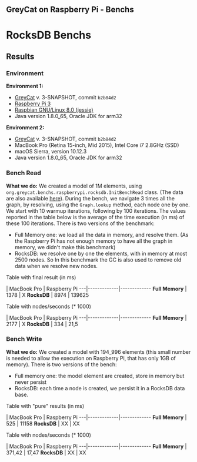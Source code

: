 GreyCat on Raspberry Pi - Benchs
--------------------------------

# RocksDB Benchs


## Results

### Environment

**Environment 1:**

- [GreyCat](https://github.com/datathings/greycat) v. 3-SNAPSHOT, commit `b2b84d2`
- [Raspberry Pi 3](https://www.raspberrypi.org/products/raspberry-pi-3-model-b/)
- [Raspbian GNU/Linux 8.0 (jessie)](https://www.raspberrypi.org/downloads/raspbian/)
- Java version 1.8.0_65, Oracle JDK for arm32

**Environment 2:**

- [GreyCat](https://github.com/datathings/greycat) v. 3-SNAPSHOT, commit `b2b84d2`
- MacBook Pro (Retina 15-inch, Mid 2015), Intel Core i7 2.8GHz (SSD)
- macOS Sierra, version 10.12.3
- Java version 1.8.0_65, Oracle JDK for arm32

### Bench Read

**What we do:** We created a model of 1M elements, using `org.greycat.benchs.raspberrypi.rocksdb.InitBenchRead` class. (The data are also available [here](https://drive.google.com/drive/folders/0B7xyWA_exiCBb3l6TTRWMTlqWkU?usp=sharing)). During the bench, we navigate 3 times all the graph, by resolving, using the `Graph.lookup` method, each node one by one. We start with 10 warmup iterations, following by 100 iterations. The values reported in the table below is the average of the time execution (in ms) of these 100 iterations. There is two versions of the benchmark:

- Full Memory one: we load all the data in memory, and resolve them. (As the Raspberry Pi has not enough memory to have all the graph in memory, we didn't make this benchmark)
- RocksDB: we resolve one by one the elements, with in memory at most 2500 nodes. So In this benchmark the GC is also used to remove old data when we resolve new nodes.  

Table with final result (in ms)

   | MacBook Pro | Raspberry Pi
---|-------------|-------------
 **Full Memory** | 1378 | X
 **RocksDB** | 8974 | 139625

Table with nodes/seconds (* 1000)

   | MacBook Pro | Raspberry Pi
---|-------------|-------------
 **Full Memory** | 2177 | X
 **RocksDB** | 334 | 21,5



### Bench Write

**What we do:** We created a model with 194_996 elements (this small number is needed to allow the execution on Raspberry Pi, that has only 1GB of memory). There is two versions of the bench:

- Full memory one: the model element are created, store in memory but never persist
- RocksDB: each time a node is created, we persist it in a RocksDB data base.

Table with "pure" results (in ms)

   | MacBook Pro | Raspberry Pi
---|-------------|-------------
**Full Memory** | 525 | 11158
**RocksDB** | XX | XX

Table with nodes/seconds (* 1000)

   | MacBook Pro | Raspberry Pi
---|-------------|-------------
 **Full Memory** | 371,42 | 17,47
 **RocksDB** | XX | XX
